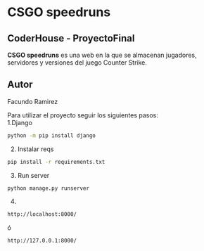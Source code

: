 # CSGO speedruns
## CoderHouse - ProyectoFinal 
 
**CSGO speedruns** es una web en la que se almacenan jugadores, servidores y versiones del juego Counter Strike.
 
 
 
## Autor
Facundo Ramirez
 
 
Para utilizar el proyecto seguir los siguientes pasos:
<br>
1.Django
```bash
python -m pip install django
```
2. Instalar reqs
```bash
pip install -r requirements.txt
```

3. Run server
```bash  
python manage.py runserver
```
4.
  ```bash  
http://localhost:8000/
```
ó
  ```bash  
http://127.0.0.1:8000/
```
